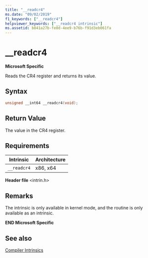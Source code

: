 ```yaml
---
title: "__readcr4"
ms.date: "09/02/2019"
f1_keywords: ["__readcr4"]
helpviewer_keywords: ["__readcr4 intrinsic"]
ms.assetid: b841a27b-fe0d-4ee9-b76b-f91d3eb061fa
---
```

# __readcr4

**Microsoft Specific**

Reads the CR4 register and returns its value.

## Syntax

```C
unsigned __int64 __readcr4(void);
```

## Return Value

The value in the CR4 register.

## Requirements

|Intrinsic|Architecture|
|---------------|------------------|
|`__readcr4`|x86, x64|

**Header file** \<intrin.h>

## Remarks

The intrinsic is only available in kernel mode, and the routine is only available as an intrinsic.

**END Microsoft Specific**

## See also

[Compiler Intrinsics](../intrinsics/compiler-intrinsics.md)
